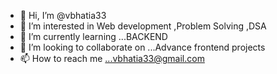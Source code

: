 - 👋 Hi, I’m @vbhatia33
- 👀 I’m interested in Web development ,Problem Solving ,DSA
- 🌱 I’m currently learning ...BACKEND
- 💞️ I’m looking to collaborate on ...Advance frontend projects
- 📫 How to reach me ...vbhatia33@gmail.com

<!---
vbhatia33/vbhatia33 is a ✨ special ✨ repository because its `README.md` (this file) appears on your GitHub profile.
You can click the Preview link to take a look at your changes.
--->
